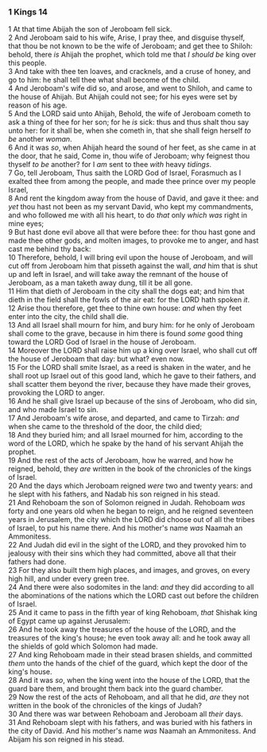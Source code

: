### 1 Kings 14

1 At that time Abijah the son of Jeroboam fell sick.  
2 And Jeroboam said to his wife, Arise, I pray thee, and disguise thyself, that thou be not known to be the wife of Jeroboam; and get thee to Shiloh: behold, there *is* Ahijah the prophet, which told me that *I should be* king over this people.  
3 And take with thee ten loaves, and cracknels, and a cruse of honey, and go to him: he shall tell thee what shall become of the child.  
4 And Jeroboam's wife did so, and arose, and went to Shiloh, and came to the house of Ahijah. But Ahijah could not see; for his eyes were set by reason of his age.  
5 And the LORD said unto Ahijah, Behold, the wife of Jeroboam cometh to ask a thing of thee for her son; for he *is* sick: thus and thus shalt thou say unto her: for it shall be, when she cometh in, that she shall feign herself *to be* another *woman*.  
6 And it was *so*, when Ahijah heard the sound of her feet, as she came in at the door, that he said, Come in, thou wife of Jeroboam; why feignest thou thyself *to be* another? for I *am* sent to thee *with* heavy *tidings*.  
7 Go, tell Jeroboam, Thus saith the LORD God of Israel, Forasmuch as I exalted thee from among the people, and made thee prince over my people Israel,  
8 And rent the kingdom away from the house of David, and gave it thee: and *yet* thou hast not been as my servant David, who kept my commandments, and who followed me with all his heart, to do *that* only *which was* right in mine eyes;  
9 But hast done evil above all that were before thee: for thou hast gone and made thee other gods, and molten images, to provoke me to anger, and hast cast me behind thy back:  
10 Therefore, behold, I will bring evil upon the house of Jeroboam, and will cut off from Jeroboam him that pisseth against the wall, *and* him that is shut up and left in Israel, and will take away the remnant of the house of Jeroboam, as a man taketh away dung, till it be all gone.  
11 Him that dieth of Jeroboam in the city shall the dogs eat; and him that dieth in the field shall the fowls of the air eat: for the LORD hath spoken *it*.  
12 Arise thou therefore, get thee to thine own house: *and* when thy feet enter into the city, the child shall die.  
13 And all Israel shall mourn for him, and bury him: for he only of Jeroboam shall come to the grave, because in him there is found *some* good thing toward the LORD God of Israel in the house of Jeroboam.  
14 Moreover the LORD shall raise him up a king over Israel, who shall cut off the house of Jeroboam that day: but what? even now.  
15 For the LORD shall smite Israel, as a reed is shaken in the water, and he shall root up Israel out of this good land, which he gave to their fathers, and shall scatter them beyond the river, because they have made their groves, provoking the LORD to anger.  
16 And he shall give Israel up because of the sins of Jeroboam, who did sin, and who made Israel to sin.  
17 And Jeroboam's wife arose, and departed, and came to Tirzah: *and* when she came to the threshold of the door, the child died;  
18 And they buried him; and all Israel mourned for him, according to the word of the LORD, which he spake by the hand of his servant Ahijah the prophet.  
19 And the rest of the acts of Jeroboam, how he warred, and how he reigned, behold, they *are* written in the book of the chronicles of the kings of Israel.  
20 And the days which Jeroboam reigned *were* two and twenty years: and he slept with his fathers, and Nadab his son reigned in his stead.  
21 And Rehoboam the son of Solomon reigned in Judah. Rehoboam *was* forty and one years old when he began to reign, and he reigned seventeen years in Jerusalem, the city which the LORD did choose out of all the tribes of Israel, to put his name there. And his mother's name *was* Naamah an Ammonitess.  
22 And Judah did evil in the sight of the LORD, and they provoked him to jealousy with their sins which they had committed, above all that their fathers had done.  
23 For they also built them high places, and images, and groves, on every high hill, and under every green tree.  
24 And there were also sodomites in the land: *and* they did according to all the abominations of the nations which the LORD cast out before the children of Israel.  
25 And it came to pass in the fifth year of king Rehoboam, *that* Shishak king of Egypt came up against Jerusalem:  
26 And he took away the treasures of the house of the LORD, and the treasures of the king's house; he even took away all: and he took away all the shields of gold which Solomon had made.  
27 And king Rehoboam made in their stead brasen shields, and committed *them* unto the hands of the chief of the guard, which kept the door of the king's house.  
28 And it was *so*, when the king went into the house of the LORD, that the guard bare them, and brought them back into the guard chamber.  
29 Now the rest of the acts of Rehoboam, and all that he did, *are* they not written in the book of the chronicles of the kings of Judah?  
30 And there was war between Rehoboam and Jeroboam all *their* days.  
31 And Rehoboam slept with his fathers, and was buried with his fathers in the city of David. And his mother's name *was* Naamah an Ammonitess. And Abijam his son reigned in his stead.  
